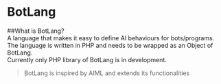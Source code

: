 # BotLang
  
##What is BotLang?  
A language that makes it easy to define AI behaviours for bots/programs. The language is written in PHP and needs to be wrapped as an Object of BotLang.  
Currently only PHP library of BotLang is in development.  
>BotLang is inspired by AIML and extends its functionalities
